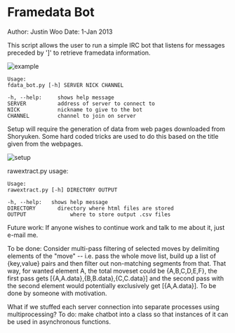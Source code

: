 Framedata Bot
=============

Author: Justin Woo
Date: 1-Jan 2013

This script allows the user to run a simple IRC bot that listens for messages preceded by ']' to retrieve framedata information.

![example](http://i.imgur.com/8miXF.png)

```
Usage:
fdata_bot.py [-h] SERVER NICK CHANNEL

-h, --help:     shows help message
SERVER          address of server to connect to
NICK            nickname to give to the bot
CHANNEL         channel to join on server
```

Setup will require the generation of data from web pages downloaded from Shoryuken. Some hard coded tricks are used to do this based on the title given from the webpages.

![setup](http://i.imgur.com/0Pmjs.png)


rawextract.py usage:
```
Usage:
rawextract.py [-h] DIRECTORY OUTPUT

-h, --help:   shows help message
DIRECTORY  		directory where html files are stored
OUTPUT  			where to store output .csv files
```

Future work:
If anyone wishes to continue work and talk to me about it, just e-mail me.

To be done:
Consider multi-pass filtering of selected moves by delimiting elements of the "move" -- i.e. pass the whole move list, build up a list of {key,value} pairs and then filter out non-matching segments from that. That way, for wanted element A, the total moveset could be {A,B,C,D,E,F}, the first pass gets [{A,A.data},{B,B.data},{C,C.data}] and the second pass with the second element would potentially exclusively get [{A,A.data}]. To be done by someone with motivation.

What if we stuffed each server connection into separate processes using multiprocessing? To do: make chatbot into a class so that instances of it can be used in asynchronous functions.
